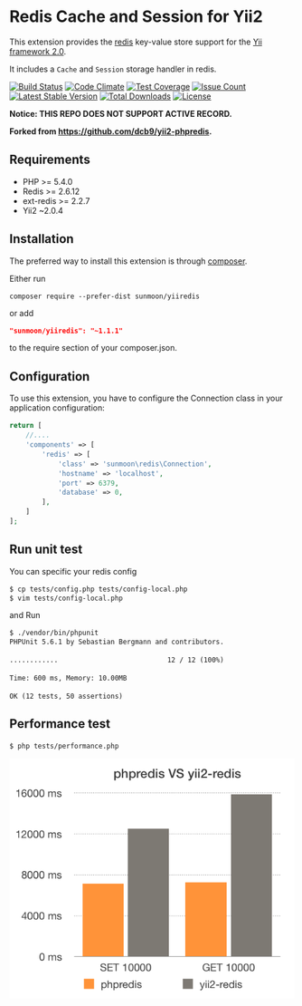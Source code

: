 Redis Cache and Session for Yii2
======================
This extension provides the [redis](http://redis.io/) key-value store support for the [Yii framework 2.0](http://www.yiiframework.com).

It includes a `Cache` and `Session` storage handler in redis.


[![Build Status](https://travis-ci.org/sunmoon/yii2-phpredis.svg)](https://github.com/arieslee/yiiredis)
[![Code Climate](https://github.com/arieslee/yiiredis/badges/gpa.svg)](https://github.com/arieslee/yiiredis)
[![Test Coverage](https://github.com/arieslee/yiiredis/badges/coverage.svg)](https://github.com/arieslee/yiiredis/coverage)
[![Issue Count](https://github.com/arieslee/yiiredis/badges/issue_count.svg)](https://github.com/arieslee/yiiredis)
[![Latest Stable Version](https://poser.pugx.org/sunmoon/yii2-phpredis/version)](https://packagist.org/packages/sunmoon/yiiredis)
[![Total Downloads](https://poser.pugx.org/sunmoon/yii2-phpredis/downloads)](https://packagist.org/packages/sunmoon/yiiredis)
[![License](https://poser.pugx.org/sunmoon/yii2-phpredis/license)](https://packagist.org/packages/sunmoon/yiiredis)

**Notice: THIS REPO DOES NOT SUPPORT ACTIVE RECORD.**


**Forked from https://github.com/dcb9/yii2-phpredis.**

Requirements
------------

- PHP >= 5.4.0 
- Redis >= 2.6.12
- ext-redis >= 2.2.7
- Yii2 ~2.0.4

Installation
------------

The preferred way to install this extension is through [composer](http://getcomposer.org/download/).

Either run

```
composer require --prefer-dist sunmoon/yiiredis
```

or add

```json
"sunmoon/yiiredis": "~1.1.1"
```

to the require section of your composer.json.


Configuration
-------------

To use this extension, you have to configure the Connection class in your application configuration:

```php
return [
    //....
    'components' => [
        'redis' => [
            'class' => 'sunmoon\redis\Connection',
            'hostname' => 'localhost',
            'port' => 6379,
            'database' => 0,
        ],
    ]
];
```

Run unit test
-------------

You can specific your redis config

```
$ cp tests/config.php tests/config-local.php
$ vim tests/config-local.php
```

and Run

```
$ ./vendor/bin/phpunit
PHPUnit 5.6.1 by Sebastian Bergmann and contributors.

............                           12 / 12 (100%)

Time: 600 ms, Memory: 10.00MB

OK (12 tests, 50 assertions)
```

Performance test
------------------

```
$ php tests/performance.php
```

![phpredis-vs-yii-redis](./phpredis-vs-yii-redis.png)
